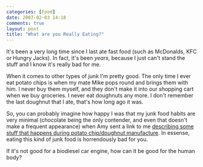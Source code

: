 ```yaml
---
categories: [Food]
date: 2007-02-03 14:18
comments: true
layout: post
title: "What are you Really Eating?"
---
```

It's been a very long time since I last ate fast food (such as McDonalds, KFC or Hungry Jacks). In fact, it's been <em>years</em>, because I just can't stand the stuff and I know it's really bad for me.

When it comes to other types of junk I'm pretty good. The only time I ever eat potato chips is when my mate Mike pops round and brings them with him. I never buy them myself, and they don't make it into our shopping cart when we buy groceries.  I never eat doughnuts any more. I don't remember the last doughnut that I ate, that's how long ago it was.

So, you can probably imagine how happy I was that my junk food habits are very minimal (chocolate being the only contender, and even that doesn't make a frequent appearance) when Amy sent a link to me <a href="http://vitalvotes.com/blogs/public_blog/More-Reasons-to-Avoid-Potato-Chips-4439.aspx" title="" target="_blank">describing some stuff that happens during potato chip/doughnut manufacture</a>. In essense, eating this kind of junk food is horrendously bad for you.

If it's not good for a biodiesel car engine, how can it be good for the human body?

